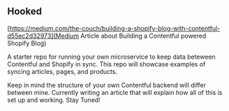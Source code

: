 ## Hooked

[https://medium.com/the-couch/building-a-shopify-blog-with-contentful-d55ec2d32973](Medium Article about Building a Contentful powered Shopify Blog)

A starter repo for running your own microservice to keep data beteween Contentful and Shopify in sync. This repo will showcase examples of syncing articles, pages, and products.

Keep in mind the structure of your own Contentful backend will differ between mine. Currently writing an article that will explain how all of this is set up and working. Stay Tuned!
